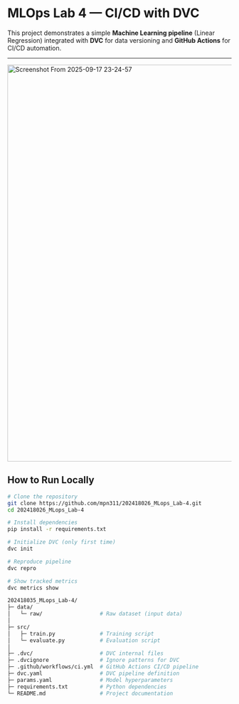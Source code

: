 # MLOps Lab 4 — CI/CD with DVC

This project demonstrates a simple **Machine Learning pipeline** (Linear Regression) integrated with **DVC** for data versioning and **GitHub Actions** for CI/CD automation.  


---
<img width="1374" height="891" alt="Screenshot From 2025-09-17 23-24-57" src="https://github.com/user-attachments/assets/422a0622-0b75-4121-94b4-2671d3d8a9be" />


##  How to Run Locally
```bash
# Clone the repository
git clone https://github.com/mpn311/202418026_MLops_Lab-4.git
cd 202418026_MLops_Lab-4

# Install dependencies
pip install -r requirements.txt

# Initialize DVC (only first time)
dvc init

# Reproduce pipeline
dvc repro

# Show tracked metrics
dvc metrics show

202418035_MLops_Lab-4/
├─ data/
│   └─ raw/                  # Raw dataset (input data)
│
├─ src/
│   ├─ train.py              # Training script
│   └─ evaluate.py           # Evaluation script
│
├─ .dvc/                     # DVC internal files
├─ .dvcignore                # Ignore patterns for DVC
├─ .github/workflows/ci.yml  # GitHub Actions CI/CD pipeline
├─ dvc.yaml                  # DVC pipeline definition
├─ params.yaml               # Model hyperparameters
├─ requirements.txt          # Python dependencies
└─ README.md                 # Project documentation


